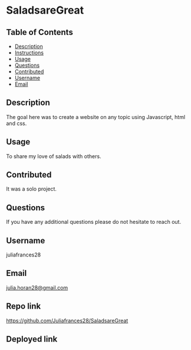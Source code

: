 # SaladsareGreat

## Table of Contents
 

 * [Description](#Description)
 * [Instructions](#Instructions)
 * [Usage](#Usage)
 * [Questions](#Questions)
 * [Contributed](#Contributed)
 * [Username](#Username)
 * [Email](#Email)
 
## Description
The goal here was to create a website on any topic using Javascript, html and css. 


## Usage
To share my love of salads with others. 

## Contributed
It was a solo project. 


## Questions
If you have any additional questions please do not hesitate to reach out. 

## Username
juliafrances28

## Email
julia.horan28@gmail.com

## Repo link
https://github.com/Juliafrances28/SaladsareGreat

## Deployed link
